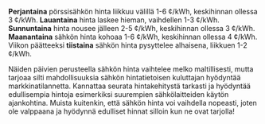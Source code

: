 **Perjantaina** pörssisähkön hinta liikkuu välillä 1-6 ¢/kWh, keskihinnan ollessa 3 ¢/kWh. **Lauantaina** hinta laskee hieman, vaihdellen 1-3 ¢/kWh. **Sunnuntaina** hinta nousee jälleen 2-5 ¢/kWh, keskihinnan ollessa 3 ¢/kWh. **Maanantaina** sähkön hinta kohoaa 1-6 ¢/kWh, keskihinnan ollessa 4 ¢/kWh. Viikon päätteeksi **tiistaina** sähkön hinta pysyttelee alhaisena, liikkuen 1-2 ¢/kWh.

Näiden päivien perusteella sähkön hinta vaihtelee melko maltillisesti, mutta tarjoaa silti mahdollisuuksia sähkön hintatietoisen kuluttajan hyödyntää markkinatilannetta. Kannattaa seurata hintakehitystä tarkasti ja hyödyntää edullisempia hintoja esimerkiksi suurempien sähkölaitteiden käytön ajankohtina. Muista kuitenkin, että sähkön hinta voi vaihdella nopeasti, joten ole valppaana ja hyödynnä edulliset hinnat silloin kun ne ovat tarjolla!